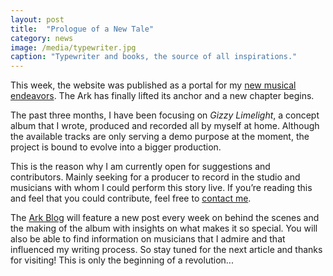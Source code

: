 ```yaml
---
layout: post
title:  "Prologue of a New Tale"
category: news
image: /media/typewriter.jpg
caption: "Typewriter and books, the source of all inspirations."
---
```


This week, the website was published as a portal for my [new musical endeavors](/#music-section). The Ark has finally lifted its anchor and a new chapter begins.

The past three months, I have been focusing on _Gizzy Limelight_, a concept album that I wrote, produced and recorded all by myself at home. Although the available tracks are only serving a demo purpose at the moment, the project is bound to evolve into a bigger production.

This is the reason why I am currently open for suggestions and contributors. Mainly seeking for a producer to record in the studio and musicians with whom I could perform this story live. If you’re reading this and feel that you could contribute, feel free to [contact me](mailto:mail@noahsarkmusic.com).

The [Ark Blog](/blog) will feature a new post every week on behind the scenes and the making of the album with insights on what makes it so special. You will also be able to find information on musicians that I admire and that influenced my writing process. So stay tuned for the next article and thanks for visiting! This is only the beginning of a revolution...
